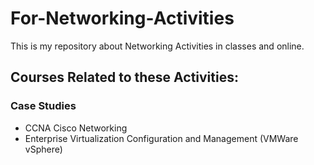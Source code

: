 # **For-Networking-Activities**
This is my repository about Networking Activities in classes and online.

## **Courses Related to these Activities:** <br>
### **Case Studies**
- CCNA Cisco Networking
- Enterprise Virtualization Configuration and Management (VMWare vSphere)
